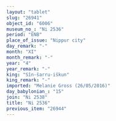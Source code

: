 ```yaml
---
layout: "tablet"
slug: "26941"
object_id: "6006"
museum_no_: "Ni 2536"
period: "ENB"
place_of_issue: "Nippur city"
day_remark: "-"
month: "XI"
month_remark: "-"
year: "4"
year_remark: "-"
king: "Sîn-šarru-iškun"
king_remark: "-"
imported: "Melanie Gross (26/05/2016)"
day_babylonian_: "15"
join: "Ni 2538"
title: "Ni 2536"
previous_item: "26944"
---
```

